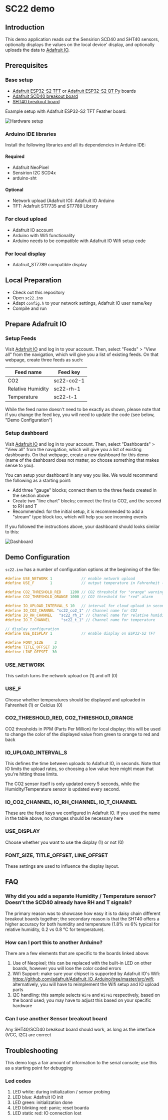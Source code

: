 # SC22 demo

## Introduction

This demo application reads out the Sensirion SCD40 and SHT40 sensors, optionally displays the values on the local device' display, and optionally uploads the data to [Adafruit IO](https://io.adafruit.com).

## Prerequisites

### Base setup
- [Adafruit ESP32-S2 TFT](https://www.adafruit.com/product/5300]) or [Adafruit ESP32-S2 QT Py](https://www.adafruit.com/product/5325) boards
- [Adafruit SCD40 breakout board](https://www.adafruit.com/product/5187)
- [SHT40 breakout board](https://www.adafruit.com/product/4885)

Example setup with Adafruit ESP32-S2 TFT Feather board:

![Hardware setup](assets/sc22.jpg)

### Arduino IDE libraries

Install the following libraries and all its dependencies in Arduino IDE:

#### Required
- Adafruit NeoPixel
- Sensirion I2C SCD4x
- arduino-sht

#### Optional
- Network upload (Adafruit IO): Adafruit IO Arduino
- TFT: Adafruit ST7735 and ST7789 Library

### For cloud upload 
- Adafruit IO account
- Arduino with Wifi functionality
- Arduino needs to be compatible with Adafruit IO Wifi setup code

### For local display
- Adafruit_ST7789 compatible display


## Local Preparation
- Check out this repository
- Open `sc22.ino`
- Adapt `config.h` to your network settings, Adafruit IO user name/key
- Compile and run

## Prepare Adafruit IO

### Setup Feeds
Visit [Adafruit IO](https://io.adafruit.com) and log in to your account. Then, select "Feeds" > "View all" from the navigation, which will give you a list of existing feeds. On that webpage, create three feeds as such:

|Feed name|Feed key|
|----------|-------|
|CO2|sc22-co2-1|
|Relative Humidity|sc22-rh-1|
|Temperature|sc22-t-1|

While the feed name doesn't need to be exactly as shown, please note that if you change the feed key, you will need to update the code (see below, "Demo Configuration")

### Setup dashboard
Visit [Adafruit IO](https://io.adafruit.com) and log in to your account. Then, select "Dashboards" > "View all" from the navigation, which will give you a list of existing dashboards. On that webpage, create a new dashboard for this demo (name of the dashboard does not matter, so choose something that makes sense to you).

You can setup your dashboard in any way you like. We would recommend the following as a starting point:
- Add three "gauge" blocks; connect them to the three feeds created in the section above
- Create two "line chart" blocks; connect the first to CO2, and the second to RH and T
- Recommended: for the initial setup, it is recommended to add a "stream" type block too, which will help you see incoming events

If you followed the instructions above, your dashboard should looks similar to this:

![Dashboard](assets/dashboard.jpg)

## Demo Configuration

`sc22.ino` has a number of configuration options at the beginning of the file:

```c++
#define USE_NETWORK 1             // enable network upload
#define USE_F       1             // output temperature in Fahrenheit (alternative: Celcius)

#define CO2_THRESHOLD_RED    1200 // CO2 threshold for "orange" warning
#define CO2_THRESHOLD_ORANGE 1000 // CO2 threshold for "red" alarm

#define IO_UPLOAD_INTERVAL_S 10   // interval for cloud upload in seconds
#define IO_CO2_CHANNEL "sc22_co2_1" // Channel name for CO2
#define IO_RH_CHANNEL   "sc22_rh_1" // Channel name for relative humidity
#define IO_T_CHANNEL     "sc22_t_1" // Channel name for temperature

// display configuration
#define USE_DISPLAY 1             // enable display on ESP32-S2 TFT

#define FONT_SIZE     3
#define TITLE_OFFSET 10
#define LINE_OFFSET  30
```

### USE_NETWORK
This switch turns the network upload on (1) and off (0)

### USE_F
Choose whether temperatures should be displayed and uploaded in Fahrenheit (1) or Celcius (0)

### CO2_THRESHOLD_RED, CO2_THRESHOLD_ORANGE
CO2 thresholds in PPM (Parts Per Million) for local display; this will be used to change the color of the displayed value from green to orange to red and back

### IO_UPLOAD_INTERVAL_S
This defines the time between uploads to Adafruit IO, in seconds. Note that IO limits the upload rates, so choosing a low value here might mean that you're hitting those limits.

The CO2 sensor itself is only updated every 5 seconds, while the Humidity/Temperature sensor is updated every second.

### IO_CO2_CHANNEL, IO_RH_CHANNEL, IO_T_CHANNEL
These are the feed keys we configured in Adafruit IO. If you used the name in the table above, no changes should be necessary here

### USE_DISPLAY
Choose whether you want to use the display (1) or not (0)

### FONT_SIZE, TITLE_OFFSET, LINE_OFFSET
These settings are used to influence the display layout.

## FAQ

### Why did you add a separate Humidity / Temperature sensor? Doesn't the SCD40 already have RH and T signals?

The primary reason was to showcase how easy it is to daisy chain different breakout boards together; the secondary reason is that the SHT40 offers a higher accuracy for both humidity and temperature (1.8% vs 6% typical for relative humidity, 0.2 vs 0.8 °C for temperature).

### How can I port this to another Arduino?

There are a few elements that are specific to the boards linked above:
1. Use of Neopixel; this can be replaced with the built-in LED on other boards, however you will lose the color coded errors
2. Wifi Support: make sure your chipset is supported by Adafruit IO's Wifi: https://github.com/adafruit/Adafruit_IO_Arduino/tree/master/src/wifi; alternatively, you will have to reimplement the Wifi setup and IO upload parts
3. I2C handling: this sample selects `Wire` and `Wire1` respectively, based on the board used; you may have to adjust this based on your specific hardware

### Can I use another Sensor breakout board

Any SHT40/SCD40 breakout board should work, as long as the interface (VCC, I2C) are correct

## Troubleshooting

This demo logs a fair amount of information to the serial console; use this as a starting point for debugging

### Led codes
1. LED white: during initialization / sensor probing
2. LED blue: Adafruit IO init
3. LED green: initialization done
4. LED blinking red: panic; reset boarda
5. LED static red: IO connection lost
